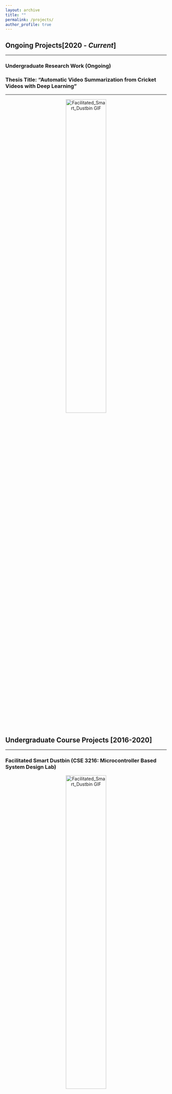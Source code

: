```yaml
---
layout: archive
title: ""
permalink: /projects/
author_profile: true
---
```


## Ongoing Projects[2020 - *Current*]
----------------

### Undergraduate Research Work (Ongoing)
### Thesis Title: “Automatic Video Summarization from Cricket Videos with Deep Learning”
-----------
<div align="center">
  <img src="https://Solayman-Emon.github.io/files/cricket_vsumm.gif" alt="Facilitated_Smart_Dustbin GIF" width="50%">
</div>

## Undergraduate Course Projects [2016-2020]
----------------
### Facilitated Smart Dustbin (CSE 3216: Microcontroller Based System Design Lab)

<div align="center">
  <img src="https://Solayman-Emon.github.io/files/demo_Video.gif" alt="Facilitated_Smart_Dustbin GIF" width="50%">
</div>
______________________________________________